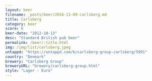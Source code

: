 ```yaml
---
layout: beer
filename: _posts/beer/2016-11-09-carlsberg.md
title: Carlsberg
category: beer
score: 6
beer-date: "2012-10-13"
desc: "Standard British pub beer"
permalink: /beer/:title.html
img: /img/list/carlsberg.jpeg
untappd: "https://untappd.com/b/carlsberg-group-carlsberg/5991"
country: "Denmark"
brewery: "Carlsberg Group"
breweryURL: "brewery/carlsberg-group.html"
style: "Lager - Euro"
---
```

